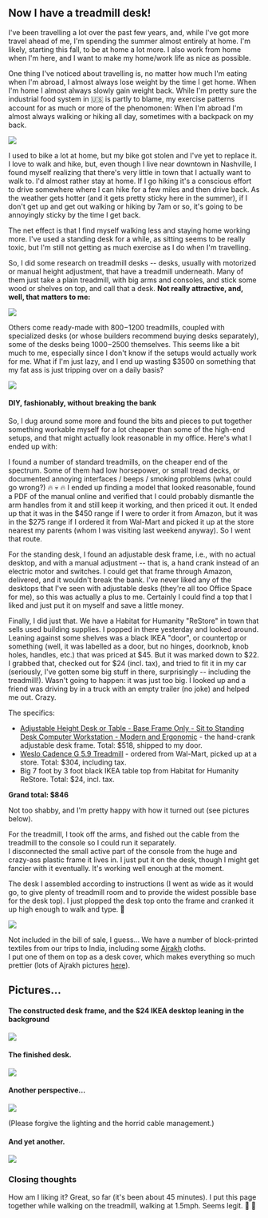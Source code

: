 ## Now I have a treadmill desk!

I've been travelling a lot over the past few years, and, while I've got more travel ahead of me, 
I'm spending the summer almost entirely at home.  I'm likely, starting this fall, to be at home a lot more.
I also work from home when I'm here, and I want to make my home/work life as nice as possible.

One thing I've noticed about travelling is, no matter how much I'm eating when I'm abroad, I almost
always lose weight by the time I get home.  When I'm home I almost always slowly gain weight back.
While I'm pretty sure the industrial food system in :us: is partly to blame, my exercise patterns 
account for as much or more of the phenomonen:  When I'm abroad I'm almost always walking or hiking
all day, sometimes with a backpack on my back.  

![](http://farm5.staticflickr.com/4063/4352424185_5b4651e149_z.jpg)

I used to bike a lot at home, but my bike got stolen
and I've yet to replace it.  I love to walk and hike, but, even though I live near downtown in Nashville, 
I found myself realizing that there's very little in town that I actually want to walk to.  I'd almost rather
stay at home.  If I go hiking it's a conscious effort to drive somewhere where I can hike for a few miles and then 
drive back.  As the weather gets hotter (and it gets pretty sticky here in the summer), if I don't get up and get 
out walking or hiking by 7am or so, it's going to be annoyingly sticky by the time I get back.

The net effect is that I find myself walking less and staying home working more.  I've used a standing desk for
a while, as sitting seems to be really toxic, but I'm still not getting as much exercise as I do when I'm 
travelling.

So, I did some research on treadmill desks -- desks, usually with motorized or manual height adjustment, that have 
a treadmill underneath.  Many of them just take a plain treadmill, with big arms and consoles, and stick some wood or
shelves on top, and call that a desk.  **Not really attractive, and, well, that matters to me:**

![](http://www.toesalad.com/media/images/article/treadmill-desk-in-use-side.jpg)

Others come ready-made with $800-$1200 treadmills, coupled with specialized desks (or whose builders recommend
buying desks separately), some of the desks being $1000-$2500 themselves.  This seems like a bit much to me, 
especially since I don't know if the setups would actually work for me.  What if I'm just lazy, and I end up
wasting $3500 on something that my fat ass is just tripping over on a daily basis?

![](https://github-images.s3.amazonaws.com/skitch/sit-to-walk-station-desk-treadmill-3-20130620-165716.png)

#### DIY, fashionably, without breaking the bank

So, I dug around some more and found the bits and pieces to put together something workable myself for a lot 
cheaper than some of the high-end setups, and that might actually look reasonable in my office.  Here's what I ended up with:

I found a number of standard treadmills, on the cheaper end of the spectrum.  Some of
them had low horsepower, or small tread decks, or documented annoying interfaces / beeps / smoking problems (what could go
wrong?) :fire: :skull: :fire:  I ended up finding a model that looked reasonable, found a PDF of the manual online and verified that I
could probably dismantle the arm handles from it and still keep it working, and then priced it out.  It ended up that
it was in the $450 range if I were to order it from Amazon, but it was in the $275 range if I ordered it from Wal-Mart 
and picked it up at the store nearest my parents (whom I was visiting last weekend anyway).  So I went that route.

For the standing desk, I found an adjustable desk frame, i.e., with no actual desktop, and with a manual adjustment -- that is, a hand
crank instead of an electric motor and switches.  I could get that frame through Amazon, delivered, and it wouldn't break 
the bank.  I've never liked any of the desktops that I've seen with adjustable desks (they're all too Office Space for me),
so this was actually a plus to me.  Certainly I could find a top that I liked and just put it on myself and save a little money.

Finally, I did just that.  We have a Habitat for Humanity "ReStore" in town that sells used building supplies.  I popped
in there yesterday and looked around.  Leaning against some shelves was a black IKEA "door", or countertop or something (well, 
it was labelled as a door, but no hinges, doorknob, knob holes, handles, etc.) that was priced at $45.  But it was marked
down to $22.  I grabbed that, checked out for $24 (incl. tax), and tried to fit it in my car (seriously, I've gotten some
big stuff in there, surprisingly -- including the treadmill!).  Wasn't going to happen: it was just too big.  I looked up and a friend was driving by
in a truck with an empty trailer (no joke) and helped me out.  Crazy.

The specifics:

 * [Adjustable Height Desk or Table - Base Frame Only - Sit to Standing Desk Computer Workstation - Modern and Ergonomic](http://www.amazon.com/gp/product/B005MR5YA2/ref=oh_details_o02_s00_i00?ie=UTF8&psc=1) - the hand-crank adjustable desk frame.  Total: $518,  shipped to my door.
 * [Weslo Cadence G 5.9 Treadmill](http://www.walmart.com/ip/Weslo-Cadence-G-5.9-Treadmill/14972088) - ordered from Wal-Mart, picked up at a store.  Total: $304, including tax.
 * Big 7 foot by 3 foot black IKEA table top from Habitat for Humanity ReStore.  Total: $24, incl. tax.

**Grand total: $846**  

Not too shabby, and I'm pretty happy with how it turned out (see pictures below).

For the treadmill, I took off the arms, and fished out the cable from the treadmill to the console so I could run it separately.  
I disconnected the small active part of the console from the huge and crazy-ass plastic frame it lives in.  I just put it on the desk,
though I might get fancier with it eventually.  It's working well enough at the moment.

The desk I assembled according to instructions (I went as wide as it would go, to give plenty of treadmill room and to
provide the widest possible base for the desk top).  I just plopped the desk top onto the frame and cranked it up high
enough to walk and type.  :tada:

![](http://www.thehindu.com/multimedia/dynamic/00286/14SMAJRARH1_JPG_286637g.jpg)

Not included in the bill of sale, I guess... We have a number of block-printed textiles from our trips to India, 
including some [Ajrakh](http://www.thehindu.com/arts/crafts/ajrakh-printing/article3981585.ece) cloths.  
I put one of them on top as a desk cover, which makes everything so much prettier (lots of Ajrakh pictures [here](https://www.google.com/search?q=ajrakh&tbm=isch)).

## Pictures...

#### The constructed desk frame, and the $24 IKEA desktop leaning in the background

![](https://raw.github.com/rick/rick.github.io/master/treadmill_desk/images/frame.jpg)

#### The finished desk.  

![](https://raw.github.com/rick/rick.github.io/master/treadmill_desk/images/finished_1.jpg)



#### Another perspective...

![](https://raw.github.com/rick/rick.github.io/master/treadmill_desk/images/finished_2.jpg)

(Please forgive the lighting and the horrid cable management.)

#### And yet another.

![](https://raw.github.com/rick/rick.github.io/master/treadmill_desk/images/finished_3.jpg)

### Closing thoughts

How am I liking it?  Great, so far (it's been about 45 minutes).  I put this page together while walking on the treadmill, walking at 1.5mph.  Seems legit.  :metal: :walking:
